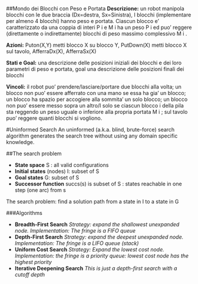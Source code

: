 ##Mondo dei Blocchi con Peso e Portata
**Descrizione:** un robot manipola blocchi con le due braccia (Dx=destra, Sx=Sinistra), I blocchi
(implementare per almeno 4 blocchi) hanno peso e portata. Ciascun blocco e’ caratterizzato da
una coppia di interi P i e M i ha un peso P i ed puo’ reggere (direttamente o indirettamente)
blocchi di peso massimo complessivo M i .

**Azioni:** Puton(X,Y) metti blocco X su blocco Y, PutDown(X) metti blocco X sul tavolo,
AfferraDx(X), AfferraSx(X)

**Stati e Goal:** una descrizione delle posizioni iniziali dei blocchi e dei loro parametri di peso e
portata, goal una descrizione delle posizioni finali dei blocchi

**Vincoli:** il robot puo’ prendere/lasciare/portare due blocchi alla volta; un blocco non puo’ essere
afferrato con una mano se essa ha gia’ un blocco; un blocco ha spazio per accogiere alla
sommita’ un solo blocco; un blocco non puo’ essere messo sopra un altro/I solo se ciascun
blocco i della pila sta reggendo un peso uguale o inferiore alla propria portata M i ; sul tavolo puo’
reggere quanti blocchi si vogliono.

#Uninformed Search
An uninformed (a.k.a. blind, brute-force) search algorithm generates the search tree without using any domain specific knowledge.

##The search problem
* **State space** S : all valid configurations
* **Initial states** (nodes) I: subset of S
* **Goal states** G: subset of S
* **Successor function** succs(s) is subset of S : states reachable in one step (one arc) from s

The search problem: find a solution path from a state in I to a state in G

###Algorithms
* **Breadth-First Search**
*Strategy: expand the shallowest unexpanded node. Implementation: The fringe is a FIFO queue*
* **Depth-First Search**
*Strategy: expand the deepest unexpanded node. Implementation: The fringe is a LIFO queue (stack)*
* **Uniform Cost Search**
*Strategy: Expand the lowest cost node. Implementation: the fringe is a priority queue: lowest cost node has the highest priority*
* **Iterative Deepening Search**
*This is just a depth-first search with a cutoff depth*


